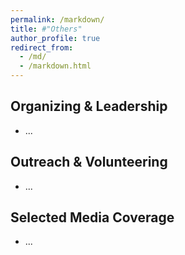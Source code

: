 ```yaml
---
permalink: /markdown/
title: #"Others"
author_profile: true
redirect_from: 
  - /md/
  - /markdown.html
---
```


Organizing & Leadership
------
* ...

Outreach & Volunteering
------
* ...

Selected Media Coverage
------
* ...